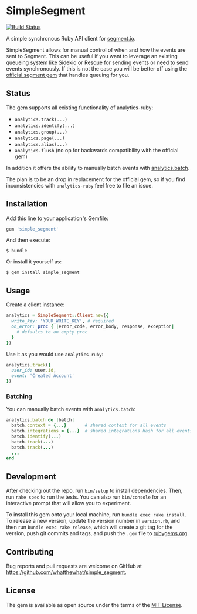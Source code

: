 # SimpleSegment

[![Build Status](https://travis-ci.org/whatthewhat/simple_segment.svg?branch=master)](https://travis-ci.org/whatthewhat/simple_segment)

A simple synchronous Ruby API client for [segment.io](segment.io).

SimpleSegment allows for manual control of when and how the events are sent to Segment. This can be useful if you want to leverage an existing queueing system like Sidekiq or Resque for sending events or need to send events synchronously. If this is not the case you will be better off using the [official segment gem](https://github.com/segmentio/analytics-ruby) that handles queuing for you.

## Status

The gem supports all existing functionality of analytics-ruby:

- `analytics.track(...)`
- `analytics.identify(...)`
- `analytics.group(...)`
- `analytics.page(...)`
- `analytics.alias(...)`
- `analytics.flush` (no op for backwards compatibility with the official gem)

In addition it offers the ability to manually batch events with [analytics.batch](#batching).

The plan is to be an drop in replacement for the official gem, so if you find inconsistencies with `analytics-ruby` feel free to file an issue.

## Installation

Add this line to your application's Gemfile:

```ruby
gem 'simple_segment'
```

And then execute:

    $ bundle

Or install it yourself as:

    $ gem install simple_segment

## Usage

Create a client instance:

```ruby
analytics = SimpleSegment::Client.new({
  write_key: 'YOUR_WRITE_KEY', # required
  on_error: proc { |error_code, error_body, response, exception|
    # defaults to an empty proc
  }
})
```

Use it as you would use `analytics-ruby`:

```ruby
analytics.track({
  user_id: user.id,
  event: 'Created Account'
})
```

### Batching

You can manually batch events with `analytics.batch`:

```ruby
analytics.batch do |batch|
  batch.context = {...}       # shared context for all events
  batch.integrations = {...}  # shared integrations hash for all events
  batch.identify(...)
  batch.track(...)
  batch.track(...)
  ...
end
```

## Development

After checking out the repo, run `bin/setup` to install dependencies. Then, run `rake spec` to run the tests. You can also run `bin/console` for an interactive prompt that will allow you to experiment.

To install this gem onto your local machine, run `bundle exec rake install`. To release a new version, update the version number in `version.rb`, and then run `bundle exec rake release`, which will create a git tag for the version, push git commits and tags, and push the `.gem` file to [rubygems.org](https://rubygems.org).

## Contributing

Bug reports and pull requests are welcome on GitHub at https://github.com/whatthewhat/simple_segment.


## License

The gem is available as open source under the terms of the [MIT License](http://opensource.org/licenses/MIT).

